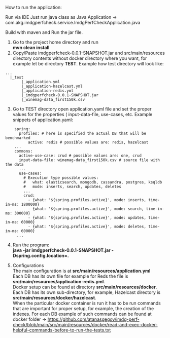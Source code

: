 How to run the application:

Run via IDE Just run java class as Java Application -> com.akg.imdgperfcheck.service.ImdgPerfCheckApplication.java

Build with maven and Run the jar file.
1. Go to the project home directory and run  
  **mvn clean install**
2. Copy/Paste imdgperfcheck-0.0.1-SNAPSHOT.jar and src/main/resources directory contents without docker directory where you want, for example let be directory **TEST**.
  Example how test directory will look like:
  ```
  ...
    |_test
         |_application.yml
         |_application-hazelcast.yml
         |_application-redis.yml
         |_imdgperfcheck-0.0.1-SNAPSHOT.jar
         |_winemag-data_first150k.csv
  ```
3. Go to TEST directory open application.yaml file and set the proper values for the properties ( input-data-file, use-cases, etc.
  Example snippets of application.yaml:
  ```
      spring:
        profiles: # here is specified the actual DB that will be benchmarked
            active: redis # possible values are: redis, hazelcast
      ...
      commons:
        active-use-case: crud # possible values are: one, crud
        input-data-file: winemag-data_first150k.csv # source file with the data
        ...
        use-cases:
          # Execution type possible values: 
          #   what: elasticsearch, mongodb, cassandra, postgres, ksqldb
          #   mode: inserts, search, updates, deletes
          ...
          crud:
            - {what: '${spring.profiles.active}', mode: inserts, time-in-ms: 1800000} 
            - {what: '${spring.profiles.active}', mode: search, time-in-ms: 300000} 
            - {what: '${spring.profiles.active}', mode: updates, time-in-ms: 60000}
            - {what: '${spring.profiles.active}', mode: deletes, time-in-ms: 60000}
       ...
  ```
4. Run the program:  
  **java -jar imdgperfcheck-0.0.1-SNAPSHOT.jar -Dspring.config.location=.**

5. Configurations  
  The main configuration is at **src/main/resources/application.yml**  
Each DB has its own file for example for Reds the file is **src/main/resources/application-redis.yml**.  
Docker setup can be found at directory **src/main/resources/docker**. Each DB has its own sub-directory, for example, Hazelcast directory is **src/main/resources/docker/hazelcast**.  
When the particular docker container is run it has to be run commands that are important for proper setup, for example, the creation of the indexes. For each DB example of such commands can be found at docker folder -> https://github.com/atanasgegov/imdg-perf-check/blob/main/src/main/resources/docker/read-and-exec-docker-helpful-commands-before-to-run-the-tests.txt
